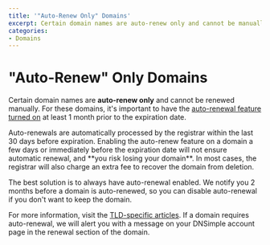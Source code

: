 ```yaml
---
title: '"Auto-Renew Only" Domains'
excerpt: Certain domain names are auto-renew only and cannot be manually renewed.
categories:
- Domains
---
```


# "Auto-Renew" Only Domains

Certain domain names are **auto-renew only** and cannot be renewed manually. For these domains, it's important to have the [auto-renewal feature turned on](/articles/domain-auto-renewal) at least 1 month prior to the expiration date.

<warning>
Auto-renewals are automatically processed by the registrar within the last 30 days before expiration. Enabling the auto-renew feature on a domain a few days or immediately before the expiration date will not ensure automatic renewal, and **you risk losing your domain**. In most cases, the registrar will also charge an extra fee to recover the domain from deletion.
</warning>

The best solution is to always have auto-renewal enabled. We notify you 2 months before a domain is auto-renewed, so you can disable auto-renewal if you don't want to keep the domain.

For more information, visit the [TLD-specific articles](/categories/domains/). If a domain requires auto-renewal, we will alert you with a message on your DNSimple account page in the renewal section of the domain.
